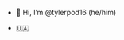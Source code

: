 - 👋 Hi, I’m @tylerpod16 (he/him)

- 🇺🇦
<!---
- 👀 I’m interested in ...
- 🌱 I’m currently learning ...
- 💞️ I’m looking to collaborate on ...

- 📫 You can reach me at tylerpod11@live.com through E-Mail
--->

<!---
tylerpod16/tylerpod16 is a ✨ special ✨ repository because its `README.md` (this file) appears on your GitHub profile.
You can click the Preview link to take a look at your changes.
--->
